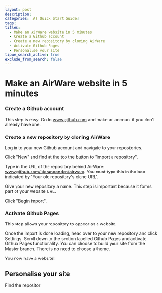```yaml
---
layout: post
description:
categories: [A) Quick Start Guide]
tags:
titles:
  - Make an AirWare website in 5 minutes
  - Create a Github account
  - Create a new repository by cloning AirWare
  - Activate Github Pages
  - Personalise your site
tipue_search_active: true
exclude_from_search: false
---
```


# Make an AirWare website in 5 minutes

### Create a Github account

This step is easy. Go to www.github.com and make an account if you don't already have one.

### Create a new repository by cloning AirWare

Log in to your new Github account and navigate to your repositories.

Click "New" and find at the top the button to "import a repository".

Type in the URL of the repository behind AirWare: www.github.com/kierancondon/airware. You must type this in the box indicated by "Your old repository's clone URL".

Give your new repository a name. This step is important because it forms part of your website URL.

Click "Begin import".

### Activate Github Pages

This step allows your repository to appear as a website.

Once the import is done loading, head over to your new repository and click Settings. Scroll down to the section labelled Github Pages and activate Github Pages functionality. You can choose to build your site from the Master branch. There is no need to choose a theme.

You now have a website!

## Personalise your site

Find the repositor
